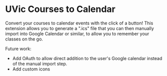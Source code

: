 # UVic Courses to Calendar

Convert your courses to calendar events with the click of a button!
This extension allows you to generate a ".ics" file that you can then manually import into Google Calendar or similar, to allow you to remember your classes on the go.

Future work: 
- Add OAuth to allow direct addition to the user's Google calendar instead of the manual import step.
- Add custom icons
